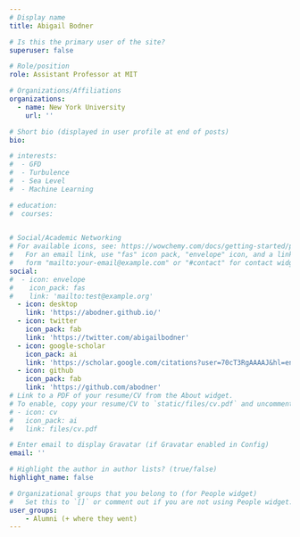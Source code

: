 ```yaml
---
# Display name
title: Abigail Bodner 

# Is this the primary user of the site?
superuser: false

# Role/position
role: Assistant Professor at MIT 

# Organizations/Affiliations
organizations:
  - name: New York University
    url: ''

# Short bio (displayed in user profile at end of posts)
bio: 

# interests:
#  - GFD
#  - Turbulence
#  - Sea Level
#  - Machine Learning

# education:
#  courses:
    

# Social/Academic Networking
# For available icons, see: https://wowchemy.com/docs/getting-started/page-builder/#icons
#   For an email link, use "fas" icon pack, "envelope" icon, and a link in the
#   form "mailto:your-email@example.com" or "#contact" for contact widget.
social:
#  - icon: envelope
#    icon_pack: fas
#    link: 'mailto:test@example.org'
  - icon: desktop
    link: 'https://abodner.github.io/'
  - icon: twitter
    icon_pack: fab
    link: 'https://twitter.com/abigailbodner'
  - icon: google-scholar
    icon_pack: ai
    link: 'https://scholar.google.com/citations?user=70cT3RgAAAAJ&hl=en&oi=ao'
  - icon: github
    icon_pack: fab
    link: 'https://github.com/abodner'
# Link to a PDF of your resume/CV from the About widget.
# To enable, copy your resume/CV to `static/files/cv.pdf` and uncomment the lines below.
# - icon: cv
#   icon_pack: ai
#   link: files/cv.pdf

# Enter email to display Gravatar (if Gravatar enabled in Config)
email: ''

# Highlight the author in author lists? (true/false)
highlight_name: false

# Organizational groups that you belong to (for People widget)
#   Set this to `[]` or comment out if you are not using People widget.
user_groups:
    - Alumni (+ where they went)
---
```


